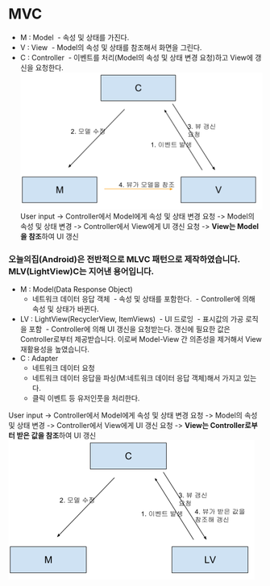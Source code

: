 # MVC
- M : Model
  - 속성 및 상태를 가진다.
- V : View
  - Model의 속성 및 상태를 참조해서 화면을 그린다.
- C : Controller
  - 이벤트를 처리(Model의 속성 및 상태 변경 요청)하고 View에 갱신을 요청한다.
  
![MVC Flow](https://github.com/bsscco/mvctest/blob/master/mvc-flow.png?raw=true)
User input -> Controller에서 Model에게 속성 및 상태 변경 요청 -> Model의 속성 및 상태 변경 -> Controller에서 View에게 UI 갱신 요청 -> **View는 Model을 참조**하여 UI 갱신

### 오늘의집(Android)은 전반적으로 MLVC 패턴으로 제작하였습니다. MLV(LightView)C는 지어낸 용어입니다.
- M : Model(Data Response Object)
  - 네트워크 데이터 응답 객체
  - 속성 및 상태를 포함한다.
  - Controller에 의해 속성 및 상태가 바뀐다.
- LV : LightView(RecyclerView, ItemViews)
  - UI 드로잉
  - 표시값의 가공 로직을 포함
  - Controller에 의해 UI 갱신을 요청받는다. 갱신에 필요한 값은 Controller로부터 제공받습니다. 이로써 Model-View 간 의존성을 제거해서 View재활용성을 높였습니다.
- C : Adapter
  - 네트워크 데이터 요청
  - 네트워크 데이터 응답을 파싱(M:네트워크 데이터 응답 객체)해서 가지고 있는다.
  - 클릭 이벤트 등 유저인풋을 처리한다.


User input -> Controller에서 Model에게 속성 및 상태 변경 요청 -> Model의 속성 및 상태 변경 -> Controller에서 View에게 UI 갱신 요청 -> **View는 Controller로부터 받은 값을 참조**하여 UI 갱신
![MLVC Flow](https://github.com/bsscco/mvctest/blob/master/mlvc-flow.png?raw=true)
